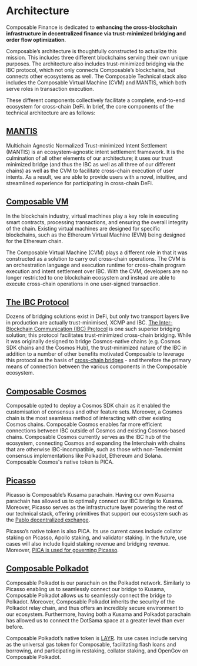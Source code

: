 # Architecture

Composable Finance is dedicated to **enhancing the cross-blockchain infrastructure in decentralized finance via trust-minimized bridging and order flow optimization**.

Composable’s architecture is thoughtfully constructed to actualize this mission. This includes three different blockchains serving their own unique purposes. The architecture also includes trust-minimized bridging via the IBC protocol, which not only connects Composable’s blockchains, but connects other ecosystems as well. The Composable Technical stack also includes the Composable Virtual Machine (CVM) and MANTIS, which both serve roles in transaction execution.

These different components collectively facilitate a complete, end-to-end ecosystem for cross-chain DeFi. In brief, the core components of the technical architecture are as follows:

## [MANTIS](mantis.md)
Multichain Agnostic Normalized Trust-minimized Intent Settlement (MANTIS) is an ecosystem-agnostic intent settlement framework. It is the culmination of all other elements of our architecture; it uses our trust minimized bridge (and thus the IBC as well as all three of our different chains) as well as the CVM to facilitate cross-chain execution of user intents. As a result, we are able to provide users with a novel, intuitive, and streamlined experience for participating in cross-chain DeFi. 
## [Composable VM](cvm.md)
In the blockchain industry, virtual machines play a key role in executing smart contracts, processing transactions, and ensuring the overall integrity of the chain. Existing virtual machines are designed for specific blockchains, such as the Ethereum Virtual Machine (EVM) being designed for the Ethereum chain.
 
The Composable Virtual Machine (CVM) plays a different role in that it was constructed as a solution to carry out cross-chain operations. The CVM is an orchestration language and execution runtime for cross-chain program execution and intent settlement over IBC. With the CVM, developers are no longer restricted to one blockchain ecosystem and instead are able to execute cross-chain operations in one user-signed transaction.

## [The IBC Protocol](ibc.md)

Dozens of bridging solutions exist in DeFi, but only two transport layers live in production are actually trust-minimised, XCMP and IBC. [The Inter-Blockchain Communication (IBC) Protocol](https://www.ibcprotocol.dev/) is one such superior bridging solution; this protocol facilitates trust-minimized cross-chain bridging. While it was originally designed to bridge Cosmos-native chains (e.g. Cosmos SDK chains and the Cosmos Hub), the trust-minimized nature of the IBC in addition to a number of other benefits motivated Composable to leverage this protocol as the basis of [cross-chain bridges](https://www.trustless.zone/) - and therefore the primary means of connection between the various components in the Composable ecosystem.

## [Composable Cosmos](../networks/composable-cosmos.md) 

Composable opted to deploy a Cosmos SDK chain as it enabled the customisation of consensus and other feature sets. Moreover, a Cosmos chain is the most seamless method of interacting with other existing Cosmos chains. Composable Cosmos enables far more efficient connections between IBC outside of Cosmos and existing Cosmos-based chains. Composable Cosmos currently serves as the IBC hub of the ecosystem, connecting Cosmos and expanding the Interchain with chains that are otherwise IBC-incompatible, such as those with non-Tendermint consensus implementations like Polkadot, Ethereum and Solana. Composable Cosmos's native token is PICA.

## [Picasso](../networks/picasso-parachain-overview.md)

Picasso is Composable’s Kusama parachain. Having our own Kusama parachain has allowed us to optimally connect our IBC bridge to Kusama. Moreover, Picasso serves as the infrastructure layer powering the rest of our technical stack, offering primitives that support our ecosystem such as the [Pablo decentralized exchange](https://www.pablo.finance/).

Picasso’s native token is also PICA. Its use current cases include collator staking on Picasso, Apollo staking, and validator staking. In the future, use cases will also include liquid staking revenue and bridging revenue. Moreover, [PICA is used for governing Picasso](../networks/picasso/governance.md).

## [Composable Polkadot](../networks/composable-parachain-overview.md)

Composable Polkadot is our parachain on the Polkadot network. Similarly to Picasso enabling us to seamlessly connect our bridge to Kusama, Composable Polkadot allows us to seamlessly connect the bridge to Polkadot. Moreover, Composable Polkadot inherits the security of the Polkadot relay chain, and thus offers an incredibly secure environment to our ecosystem. Furthermore, having both a Kusama and Polkadot parachain has allowed us to connect the DotSama space at a greater level than ever before.

Composable Polkadot’s native token is [LAYR](../networks/composable/LAYR-tokenomics.md). Its use cases include serving as the universal gas token for Composable, facilitating flash loans and borrowing, and participating in restaking, collator staking, and OpenGov on Composable Polkadot. 

